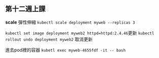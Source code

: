 ## 第十二週上課

**scale**
彈性伸縮
`kubectl scale deployment myweb --replicas 3`

`kubectl set image deployment myweb2 httpd=httpd:2.4.46`更新
`kubectl rollout undo deployment myweb2` 取消更新


進去pod裡的容器
`kubetl exec myweb-4655fdf -it -- bash`